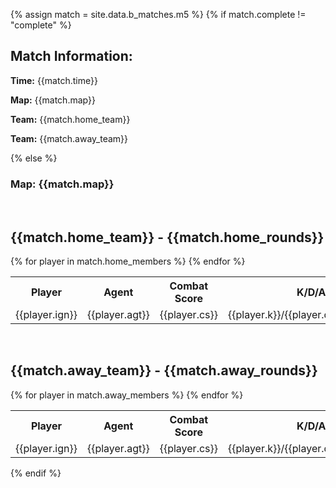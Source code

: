 {% assign match = site.data.b_matches.m5 %}
{% if match.complete != "complete" %}  
<h2> Match Information: </h2>
<p> <b>Time:</b> {{match.time}} </p>
<p> <b>Map:</b> {{match.map}} </p>
<p> <b>Team:</b> {{match.home_team}} </p>
<p> <b>Team:</b> {{match.away_team}} </p>
{% else %}
<h3> Map: {{match.map}} </h3>
<br>
<h2> {{match.home_team}} - {{match.home_rounds}} </h2>
<table style="width:100%">
  <tr>
    <th>Player</th>
    <th>Agent</th>
    <th>Combat Score</th>
    <th>K/D/A</th>
    <th>Econ Rating</th>
    <th>First Bloods</th>
    <th>Plants</th>
    <th>Defuses</th>
  </tr>
  {% for player in match.home_members %}
  <tr>
    <td>{{player.ign}}</td>
    <td>{{player.agt}}</td>
    <td>{{player.cs}}</td>
    <td>{{player.k}}/{{player.d}}/{{player.a}}</td>
    <td>{{player.er}}</td>
    <td>{{player.fb}}</td>
    <td>{{player.p}}</td>
    <td>{{player.df}}</td>
  </tr>
  {% endfor %}
</table>
<br>
<h2> {{match.away_team}} - {{match.away_rounds}} </h2>
<table style="width:100%">
  <tr>
    <th>Player</th>
    <th>Agent</th>
    <th>Combat Score</th>
    <th>K/D/A</th>
    <th>Econ Rating</th>
    <th>First Bloods</th>
    <th>Plants</th>
    <th>Defuses</th>
  </tr>
  {% for player in match.away_members %}
  <tr>
    <td>{{player.ign}}</td>
    <td>{{player.agt}}</td>
    <td>{{player.cs}}</td>
    <td>{{player.k}}/{{player.d}}/{{player.a}}</td>
    <td>{{player.er}}</td>
    <td>{{player.fb}}</td>
    <td>{{player.p}}</td>
    <td>{{player.df}}</td>
  </tr>
  {% endfor %}
</table>
{% endif %}